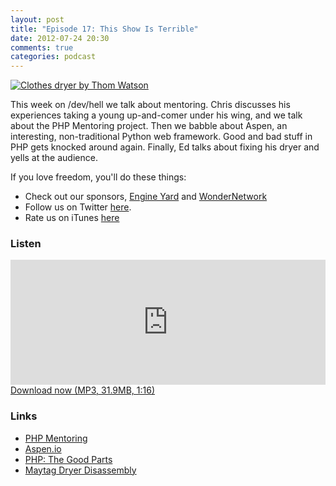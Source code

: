 ```yaml
---
layout: post
title: "Episode 17: This Show Is Terrible"
date: 2012-07-24 20:30
comments: true
categories: podcast
---
```



[![Clothes dryer by Thom Watson](http://farm1.staticflickr.com/2/1431647_d51a6dff17_o.jpg)](http://www.flickr.com/photos/thomwatson/1431647/ "Clothes dryer by Thom Watson")

This week on /dev/hell we talk about mentoring. Chris discusses his experiences taking a young up-and-comer under his wing, and we talk about the PHP Mentoring project. Then we babble about Aspen, an interesting, non-traditional Python web framework. Good and bad stuff in PHP gets knocked around again. Finally, Ed talks about fixing his dryer and yells at the audience.

If you love freedom, you'll do these things:

* Check out our sponsors, [Engine Yard](http://www.engineyard.com/) and [WonderNetwork](https://wondernetwork.com/)
* Follow us on Twitter [here](https://twitter.com/dev_hell).
* Rate us on iTunes [here](http://itunes.apple.com/us/podcast/dev-hell/id489840699)

### Listen

<iframe frameborder='0' height='200px' scrolling='no' seamless src='https://embed.simplecast.com/35274?color=f5f5f5' width='100%'></iframe>
<a href="http://audio.simplecast.com/35274.mp3" rel="enclosure">Download now (MP3, 31.9MB, 1:16)</a>

### Links

- [PHP Mentoring](http://phpmentoring.org)
- [Aspen.io](http://aspen.io/)
- [PHP: The Good Parts](http://www.hermanradtke.com/blog/blog/php-the-good-parts)
- [Maytag Dryer Disassembly](http://www.youtube.com/watch?v=WOLs4pAGOC8&feature=player_embedded)
